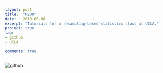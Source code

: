 ```yaml
---
layout: post
title:  "M200"
date:   2018-06-06
excerpt: "Tutorials for a resampling-based statistics class at UCLA."
project: true
tag:
- github
- UCLA

comments: true
---
```


![github](https://nickwisniewski.com/M200)
